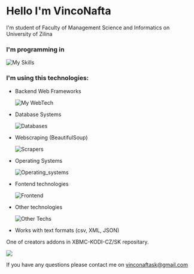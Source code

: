 # Hello I'm VincoNafta
I'm student of Faculty of Management Science and Informatics on University of Zilina

### I'm programming in
![My Skills](https://skillicons.dev/icons?i=java,php,python&theme=light)

### I'm using this technologies:
- Backend Web Frameworks
  
  ![My WebTech](https://skillicons.dev/icons?i=spring,laravel&theme=light)
- Database Systems
  
  ![Databases](https://skillicons.dev/icons?i=mysql,sqlite,postgresql&theme=light)
- Webscraping (BeautifulSoup)
  
  ![Scrapers](https://skillicons.dev/icons?i=selenium,beautifilsoup&theme=light)
- Operating Systems
  
  ![Operating_systems](https://skillicons.dev/icons?i=windows,linux,debian,ubuntu,bsd&theme=light)
- Fontend technologies
  
  ![Frontend](https://skillicons.dev/icons?i=html,css,bootstrap,&theme=light)
- Other technologies
  
  ![Other Techs](https://skillicons.dev/icons?i=docker,wordpress&theme=light)
- Works with text formats (csv, XML, JSON)


One of creators addons in XBMC-KODI-CZ/SK repositary.

![](https://komarev.com/ghpvc/?username=VincoNafta&color=blue)

If you have any questions please contact me on vinconaftask@gmail.com
<!--## Hi there 👋
-->
<!--
**VincoNafta/VincoNafta** is a ✨ _special_ ✨ repository because its `README.md` (this file) appears on your GitHub profile.

Here are some ideas to get you started:

- 🔭 I’m currently working on ...
- 🌱 I’m currently learning ...
- 👯 I’m looking to collaborate on ...
- 🤔 I’m looking for help with ...
- 💬 Ask me about ...
- 📫 How to reach me: ...
- 😄 Pronouns: ...
- ⚡ Fun fact: ...
-->
